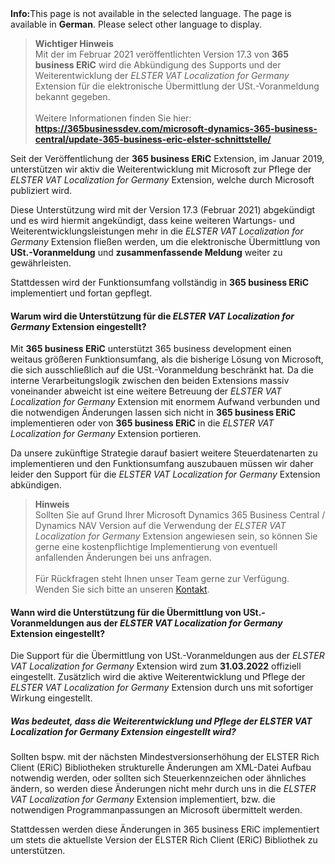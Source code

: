 <div class="alert alert-info">
    <i class="fa-solid fa-lightbulb"></i> <strong>Info:</strong>This page is not available in the selected language. The page is available in <b>German</b>. Please select other language to display.
</div>

>**Wichtiger Hinweis**<br>Mit der im Februar 2021 veröffentlichten Version 17.3 von **365 business ERiC** wird die Abkündigung des Supports und der Weiterentwicklung der *ELSTER VAT Localization for Germany* Extension für die elektronische Übermittlung der USt.-Voranmeldung bekannt gegeben.<br><br>Weitere Informationen finden Sie hier: **https://365businessdev.com/microsoft-dynamics-365-business-central/update-365-business-eric-elster-schnittstelle/** 

Seit der Veröffentlichung der **365 business ERiC** Extension, im Januar 2019, unterstützen wir aktiv die Weiterentwicklung mit Microsoft zur Pflege der *ELSTER VAT Localization for Germany* Extension, welche durch Microsoft publiziert wird.

Diese Unterstützung wird mit der Version 17.3 (Februar 2021) abgekündigt und es wird hiermit angekündigt, dass keine weiteren Wartungs- und Weiterentwicklungsleistungen mehr in die *ELSTER VAT Localization for Germany* Extension fließen werden, um die elektronische Übermittlung von **USt.-Voranmeldung** und **zusammenfassende Meldung** weiter zu gewährleisten.

Stattdessen wird der Funktionsumfang vollständig in **365 business ERiC** implementiert und fortan gepflegt.

#### Warum wird die Unterstützung für die *ELSTER VAT Localization for Germany* Extension eingestellt?

Mit **365 business ERiC** unterstützt 365 business development einen weitaus größeren Funktionsumfang, als die bisherige Lösung von Microsoft, die sich ausschließlich auf die USt.-Voranmeldung beschränkt hat.
Da die interne Verarbeitungslogik zwischen den beiden Extensions massiv voneinander abweicht ist eine weitere Betreuung der *ELSTER VAT Localization for Germany* Extension mit enormem Aufwand verbunden und die notwendigen Änderungen lassen sich nicht in **365 business ERiC** implementieren oder von **365 business ERiC** in die *ELSTER VAT Localization for Germany* Extension portieren.

Da unsere zukünftige Strategie darauf basiert weitere Steuerdatenarten zu implementieren und den Funktionsumfang auszubauen müssen wir daher leider den Support für die *ELSTER VAT Localization for Germany* Extension abkündigen.

>**Hinweis**<br>Sollten Sie auf Grund Ihrer Microsoft Dynamics 365 Business Central / Dynamics NAV Version auf die Verwendung der *ELSTER VAT Localization for Germany* Extension angewiesen sein, so können Sie gerne eine kostenpflichtige Implementierung von eventuell anfallenden Änderungen bei uns anfragen.<br><br>Für Rückfragen steht Ihnen unser Team gerne zur Verfügung. Wenden Sie sich bitte an unseren [Kontakt](https://365businessdev.com/kontakt/).

#### Wann wird die Unterstützung für die Übermittlung von USt.-Voranmeldungen aus der *ELSTER VAT Localization for Germany* Extension eingestellt?

Die Support für die Übermittlung von USt.-Voranmeldungen aus der *ELSTER VAT Localization for Germany* Extension wird zum **31.03.2022** offiziell eingestellt. Zusätzlich wird die aktive Weiterentwicklung und Pflege der *ELSTER VAT Localization for Germany* Extension durch uns mit sofortiger Wirkung eingestellt.

##### Was bedeutet, dass die Weiterentwicklung und Pflege der *ELSTER VAT Localization for Germany* Extension eingestellt wird?

Sollten bspw. mit der nächsten Mindestversionserhöhung der ELSTER Rich Client (ERiC) Bibliotheken strukturelle Änderungen am XML-Datei Aufbau notwendig werden, oder sollten sich Steuerkennzeichen oder ähnliches ändern, so werden diese Änderungen nicht mehr durch uns in die *ELSTER VAT Localization for Germany* Extension implementiert, bzw. die notwendigen Programmanpassungen an Microsoft übermittelt werden.

Stattdessen werden diese Änderungen in 365 business ERiC implementiert um stets die aktuellste Version der ELSTER Rich Client (ERiC) Bibliothek zu unterstützen.